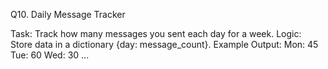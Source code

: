 Q10. Daily Message Tracker

Task: Track how many messages you sent each day for a week.
Logic: Store data in a dictionary {day: message_count}.
Example Output:
Mon: 45
Tue: 60
Wed: 30
...